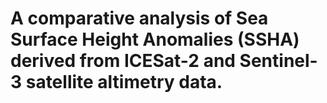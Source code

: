 # A comparative analysis of Sea Surface Height Anomalies (SSHA) derived from ICESat-2 and Sentinel-3 satellite altimetry data. 
